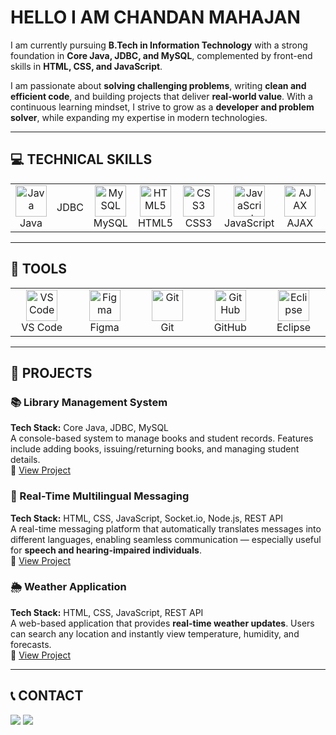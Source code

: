 #  HELLO I AM CHANDAN MAHAJAN  

I am currently pursuing **B.Tech in Information Technology** with a strong foundation in **Core Java, JDBC, and MySQL**, complemented by front-end skills in **HTML, CSS, and JavaScript**.  

I am passionate about **solving challenging problems**, writing **clean and efficient code**, and building projects that deliver **real-world value**. With a continuous learning mindset, I strive to grow as a **developer and problem solver**, while expanding my expertise in modern technologies.

---

## 💻 TECHNICAL SKILLS  

<div align="center">

<table>
  <tr>
    <td align="center" width="100">
      <img src="https://cdn.jsdelivr.net/gh/devicons/devicon/icons/java/java-original.svg" width="50" height="50" alt="Java" /><br>Java
    </td>
    <td align="center" width="100">JDBC</td>
    <td align="center" width="100">
      <img src="https://cdn.jsdelivr.net/gh/devicons/devicon/icons/mysql/mysql-original.svg" width="50" height="50" alt="MySQL" /><br>MySQL
    </td>
    <td align="center" width="100">
      <img src="https://cdn.jsdelivr.net/gh/devicons/devicon/icons/html5/html5-original.svg" width="50" height="50" alt="HTML5" /><br>HTML5
    </td>
    <td align="center" width="100">
      <img src="https://cdn.jsdelivr.net/gh/devicons/devicon/icons/css3/css3-original.svg" width="50" height="50" alt="CSS3" /><br>CSS3
    </td>
    <td align="center" width="100">
      <img src="https://cdn.jsdelivr.net/gh/devicons/devicon/icons/javascript/javascript-original.svg" width="50" height="50" alt="JavaScript" /><br>JavaScript
    </td>
    <td align="center" width="100">
      <img src="https://www.vectorlogo.zone/logos/jquery/jquery-icon.svg" width="50" height="50" alt="AJAX" /><br>AJAX
    </td>
    <td align="center" width="100">
      <img src="https://cdn.jsdelivr.net/gh/devicons/devicon/icons/nodejs/nodejs-original.svg" width="50" height="50" alt="Node.js" /><br>Node.js
    </td>
    <td align="center" width="100">
      <img src="https://cdn.worldvectorlogo.com/logos/socket-io.svg" width="50" height="50" alt="Socket.io" /><br>Socket.io
    </td>
    <td align="center" width="100">
      <img src="https://www.vectorlogo.zone/logos/json/json-icon.svg" width="50" height="50" alt="JSON" /><br>JSON
    </td>
    <td align="center" width="100">
      REST API
    </td>
  </tr>
</table>

</div>

---

## 🧰 TOOLS  

<div>

<table>
  <tr>
    <td align="center" width="100">
      <img src="https://cdn.jsdelivr.net/gh/devicons/devicon/icons/vscode/vscode-original.svg" width="50" height="50" alt="VS Code" /><br>VS Code
    </td>
    <td align="center" width="100">
      <img src="https://cdn.jsdelivr.net/gh/devicons/devicon/icons/figma/figma-original.svg" width="50" height="50" alt="Figma" /><br>Figma
    </td>
    <td align="center" width="100">
      <img src="https://cdn.jsdelivr.net/gh/devicons/devicon/icons/git/git-original.svg" width="50" height="50" alt="Git" /><br>Git
    </td>
    <td align="center" width="100">
      <img src="https://cdn.jsdelivr.net/gh/devicons/devicon/icons/github/github-original.svg" width="50" height="50" alt="GitHub" /><br>GitHub
    </td>
    <td align="center" width="100">
      <img src="https://cdn.jsdelivr.net/gh/devicons/devicon/icons/eclipse/eclipse-original.svg" width="50" height="50" alt="Eclipse" /><br>Eclipse
    </td>
  </tr>
</table>

</div>

---

## 📂 PROJECTS  

### 📚 Library Management System  
**Tech Stack:** Core Java, JDBC, MySQL  
A console-based system to manage books and student records. Features include adding books, issuing/returning books, and managing student details.  
🔗 [View Project](https://github.com/chandanmahajan-04)  

### 💬 Real-Time Multilingual Messaging  
**Tech Stack:** HTML, CSS, JavaScript, Socket.io, Node.js, REST API  
A real-time messaging platform that automatically translates messages into different languages, enabling seamless communication — especially useful for **speech and hearing-impaired individuals**.  
🔗 [View Project](https://github.com/chandanmahajan-04)  

### 🌦️ Weather Application  
**Tech Stack:** HTML, CSS, JavaScript, REST API  
A web-based application that provides **real-time weather updates**. Users can search any location and instantly view temperature, humidity, and forecasts.  
🔗 [View Project](https://github.com/chandanmahajan-04)  

---

## 📞 CONTACT  
<a href="https://www.linkedin.com/in/chandan-mahajan-751790254/"><img src="https://img.shields.io/badge/-LinkedIn-0072b1?&style=for-the-badge&logo=linkedin&logoColor=white" /></a>
<a href="mailto:chandanmahajan2003@gmail.com"><img src="https://img.shields.io/badge/-Email-D14836?&style=for-the-badge&logo=gmail&logoColor=white" /></a>
